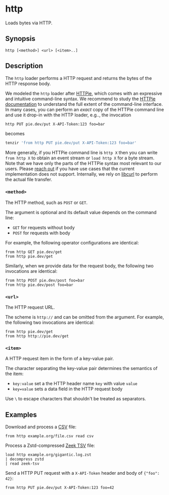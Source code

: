# http

Loads bytes via HTTP.

## Synopsis

```
http [<method>] <url> [<item>..]
```

## Description

The `http` loader performs a HTTP request and returns the bytes of the HTTP
response body.

We modeled the `http` loader after [HTTPie](https://httpie.io/), which comes
with an expressive and intuitive command-line syntax. We recommend to study the
[HTTPie documentation](https://httpie.io/docs/cli/examples) to understand the
full extent of the command-line interface. In many cases, you can perform an
*exact* copy of the HTTPie command line and use it drop-in with the HTTP loader,
e.g..,  the invocation

```bash
http PUT pie.dev/put X-API-Token:123 foo=bar
```

becomes

```bash
tenzir 'from http PUT pie.dev/put X-API-Token:123 foo=bar'
```

More generally, if you HTTPie command line is `http X` then you can write `from
http X` to obtain an event stream or `load http X` for a byte stream. Note that
we have only the parts of the HTTPie syntax most relevant to our users. Please
[reach out](/discord) if you have use cases that the current implementation does
not support. Internally, we rely on [libcurl](https://curl.se/libcurl/) to
perform the actual file transfer.

### `<method>`

The HTTP method, such as `POST` or `GET`.

The argument is optional and its default value depends on the command line:

- `GET` for requests without body
- `POST` for requests with body

For example, the following operator configurations are identical:

```
from http GET pie.dev/get
from http pie.dev/get
```

Similarly, when we provide data for the request body, the following two
invocations are identical:

```
from http POST pie.dev/post foo=bar
from http pie.dev/post foo=bar
```

### `<url>`

The HTTP request URL.

The scheme is `http://` and can be omitted from the argument. For example, the
following two invocations are identical:

```
from http pie.dev/get
from http http://pie.dev/get
```

### `<item>`

A HTTP request item in the form of a key-value pair.

The character separating the key-value pair determines the semantics of the
item:

- `key:value` set a the HTTP header name `key` with value `value`
- `key=value` sets a data field in the HTTP request body

Use `\` to escape characters that shouldn't be treated as separators.

## Examples

Download and process a [CSV](../formats/csv.md) file:

```
from http example.org/file.csv read csv
```

Process a Zstd-compressed [Zeek TSV](../formats/zeek-tsv.md) file:

```
load http example.org/gigantic.log.zst
| decompress zstd
| read zeek-tsv
```

Send a HTTP PUT request with a `X-API-Token` header and body of `{"foo": 42}`:

```
from http PUT pie.dev/put X-API-Token:123 foo=42
```
